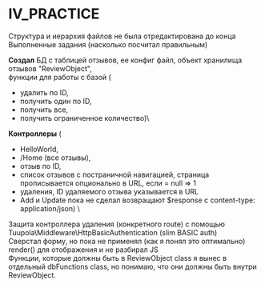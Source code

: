 # IV_PRACTICE

Структура и иерархия файлов не была отредактирована до конца </br>
Выполненные задания (насколько посчитал правильным) 

**Создал** БД с таблицей отзывов, ее конфиг файл, объект хранилища отзывов "ReviewObject", </br>
функции для работы с базой (
  * удалить по ID, 
  * получить один по ID, 
  * получить все, 
  * получить ограниченное количество)\
  
**Контроллеры** (
  * HelloWorld, 
  * /Home (все отзывы), 
  * отзыв по ID, 
  * список отзывов с постраничной навигацией, страница прописывается опционально в URL, если = null => 1
  * удаления, ID удаляемого отзыва указывается в URL
  * Add и Update пока не сделал 
возвращают $response с content-type: application/json) \

Защита контроллера удаления (конкретного route) c помощью Tuupola\Middleware\HttpBasicAuthentication (slim BASIC auth) </br>
Сверстал форму, но пока не применял (как я понял это оптимально) render() для отображения и не разбирал JS </br>
Функции, которые должны быть в ReviewObject class я вынес в отдельный dbFunctions class, но понимаю, что они должны быть внутри ReviewObject. 
